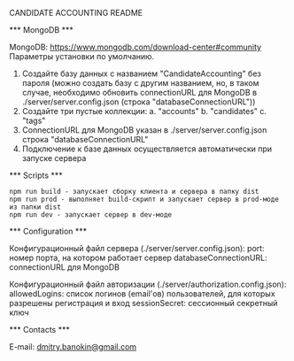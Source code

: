 CANDIDATE ACCOUNTING README


*** MongoDB ***

MongoDB: https://www.mongodb.com/download-center#community
Параметры установки по умолчанию.

1. Создайте базу данных с названием "CandidateAccounting" без пароля (можно создать базу с другим названием, но, в таком случае, необходимо обновить connectionURL для MongoDB в ./server/server.config.json (строка "databaseConnectionURL"))
2. Создайте три пустые коллекции:
    a. "accounts"
    b. "candidates"
    c. "tags"
3. ConnectionURL для MongoDB указан в ./server/server.config.json строка "databaseConnectionURL"
4. Подключение к базе данных осуществляется автоматически при запуске сервера


*** Scripts ***

    npm run build - запускает сборку клиента и сервера в папку dist
    npm run prod - выполняет build-скрипт и запускает сервер в prod-моде из папки dist
    npm run dev - запускает сервер в dev-моде


*** Configuration ***

Конфигурационный файл сервера (./server/server.config.json):
    port: номер порта, на котором работает сервер
    databaseConnectionURL: connectionURL для MongoDB

Конфигурационный файл авторизации (./server/authorization.config.json):
    allowedLogins: список логинов (email'ов) пользователей, для которых разрешены регистрация и вход
    sessionSecret: сессионный секретный ключ


*** Contacts ***

E-mail: dmitry.banokin@gmail.com